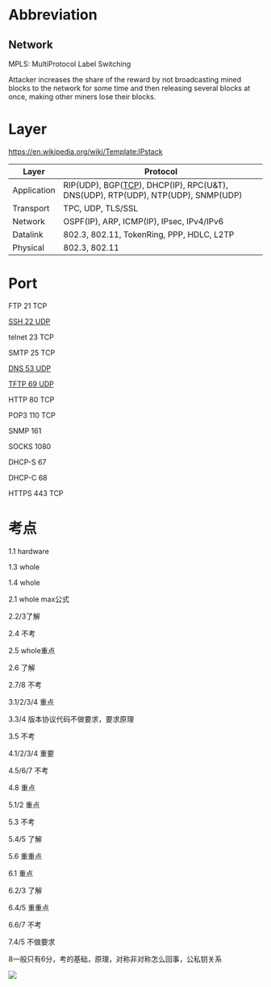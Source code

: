 # Abbreviation

## Network

MPLS: MultiProtocol Label Switching



Attacker increases the share of the reward by not broadcasting mined blocks to the network for some time and then releasing several blocks at once, making other miners lose their blocks.

# Layer

https://en.wikipedia.org/wiki/Template:IPstack

| Layer       | Protocol                                                     |
| ----------- | ------------------------------------------------------------ |
| Application | RIP(UDP), BGP(<u>TCP</u>), DHCP(IP), RPC(U&T), DNS(UDP), RTP(UDP), NTP(UDP), SNMP(UDP) |
| Transport   | TPC, UDP, TLS/SSL                                            |
| Network     | OSPF(IP), ARP, ICMP(IP), IPsec, IPv4/IPv6                    |
| Datalink    | 802.3, 802.11, TokenRing, PPP, HDLC, L2TP                    |
| Physical    | 802.3, 802.11                                                |



# Port

FTP 21 TCP

<u>SSH 22 UDP</u>

telnet 23 TCP

SMTP 25 TCP

<u>DNS 53 UDP</u>

<u>TFTP 69 UDP</u>

HTTP 80 TCP

POP3 110 TCP

SNMP 161

SOCKS 1080

DHCP-S 67

DHCP-C 68

HTTPS 443 TCP

# 考点

1.1 hardware

1.3 whole

1.4 whole



2.1 whole max公式

2.2/3了解

2.4 不考

2.5 whole重点

2.6 了解

2.7/8 不考



3.1/2/3/4 重点

3.3/4 版本协议代码不做要求，要求原理

3.5 不考



4.1/2/3/4 重要

4.5/6/7 不考

4.8 重点



5.1/2 重点

5.3 不考

5.4/5 了解

5.6 重重点



6.1 重点

6.2/3 了解

6.4/5 重重点

6.6/7 不考



7.4/5 不做要求



8一般只有6分，考的基础，原理，对称非对称怎么回事，公私钥关系 



![](https://img-blog.csdn.net/20170822224933262)